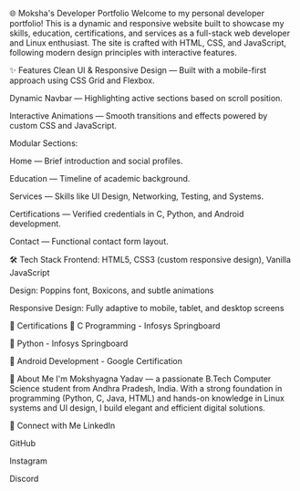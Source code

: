 🌐 Moksha's Developer Portfolio
Welcome to my personal developer portfolio! This is a dynamic and responsive website built to showcase my skills, education, certifications, and services as a full-stack web developer and Linux enthusiast. The site is crafted with HTML, CSS, and JavaScript, following modern design principles with interactive features.

✨ Features
Clean UI & Responsive Design — Built with a mobile-first approach using CSS Grid and Flexbox.

Dynamic Navbar — Highlighting active sections based on scroll position.

Interactive Animations — Smooth transitions and effects powered by custom CSS and JavaScript.

Modular Sections:

Home — Brief introduction and social profiles.

Education — Timeline of academic background.

Services — Skills like UI Design, Networking, Testing, and Systems.

Certifications — Verified credentials in C, Python, and Android development.

Contact — Functional contact form layout.

🛠 Tech Stack
Frontend: HTML5, CSS3 (custom responsive design), Vanilla JavaScript

Design: Poppins font, Boxicons, and subtle animations

Responsive Design: Fully adaptive to mobile, tablet, and desktop screens

📜 Certifications
🧠 C Programming - Infosys Springboard

🐍 Python - Infosys Springboard

🤖 Android Development - Google Certification

🙋 About Me
I'm Mokshyagna Yadav — a passionate B.Tech Computer Science student from Andhra Pradesh, India. With a strong foundation in programming (Python, C, Java, HTML) and hands-on knowledge in Linux systems and UI design, I build elegant and efficient digital solutions.

🔗 Connect with Me
LinkedIn

GitHub

Instagram

Discord

